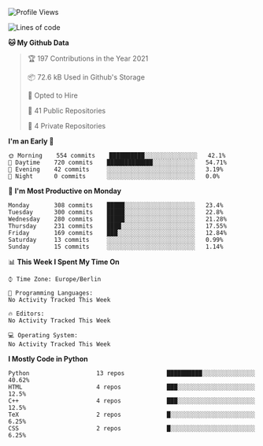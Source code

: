 <!--START_SECTION:waka-->
![Profile Views](http://img.shields.io/badge/Profile%20Views-0-blue)

![Lines of code](https://img.shields.io/badge/From%20Hello%20World%20I%27ve%20Written-136123%20lines%20of%20code-blue)

**🐱 My Github Data** 

> 🏆 197 Contributions in the Year 2021
 > 
> 📦 72.6 kB Used in Github's Storage 
 > 
> 💼 Opted to Hire
 > 
> 📜 41 Public Repositories 
 > 
> 🔑 4 Private Repositories  
 > 
**I'm an Early 🐤** 

```text
🌞 Morning    554 commits    ██████████░░░░░░░░░░░░░░░   42.1% 
🌆 Daytime    720 commits    █████████████░░░░░░░░░░░░   54.71% 
🌃 Evening    42 commits     ░░░░░░░░░░░░░░░░░░░░░░░░░   3.19% 
🌙 Night      0 commits      ░░░░░░░░░░░░░░░░░░░░░░░░░   0.0%

```
📅 **I'm Most Productive on Monday** 

```text
Monday       308 commits    █████░░░░░░░░░░░░░░░░░░░░   23.4% 
Tuesday      300 commits    █████░░░░░░░░░░░░░░░░░░░░   22.8% 
Wednesday    280 commits    █████░░░░░░░░░░░░░░░░░░░░   21.28% 
Thursday     231 commits    ████░░░░░░░░░░░░░░░░░░░░░   17.55% 
Friday       169 commits    ███░░░░░░░░░░░░░░░░░░░░░░   12.84% 
Saturday     13 commits     ░░░░░░░░░░░░░░░░░░░░░░░░░   0.99% 
Sunday       15 commits     ░░░░░░░░░░░░░░░░░░░░░░░░░   1.14%

```


📊 **This Week I Spent My Time On** 

```text
⌚︎ Time Zone: Europe/Berlin

💬 Programming Languages: 
No Activity Tracked This Week

🔥 Editors: 
No Activity Tracked This Week

💻 Operating System: 
No Activity Tracked This Week

```

**I Mostly Code in Python** 

```text
Python                   13 repos            ██████████░░░░░░░░░░░░░░░   40.62% 
HTML                     4 repos             ███░░░░░░░░░░░░░░░░░░░░░░   12.5% 
C++                      4 repos             ███░░░░░░░░░░░░░░░░░░░░░░   12.5% 
TeX                      2 repos             █░░░░░░░░░░░░░░░░░░░░░░░░   6.25% 
CSS                      2 repos             █░░░░░░░░░░░░░░░░░░░░░░░░   6.25%

```



<!--END_SECTION:waka-->
